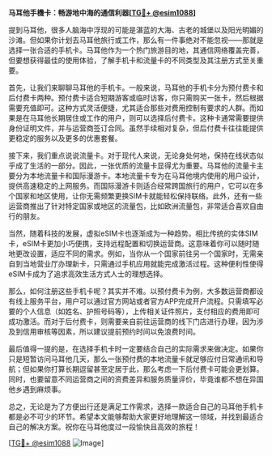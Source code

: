**马耳他手機卡：畅游地中海的通信利器[[TG💪+ @esim1088](https://t.me/s/esim1088)]**

提到马耳他，很多人脑海中浮现的可能是湛蓝的大海、古老的城堡以及阳光明媚的沙滩。但如果你计划去马耳他旅行或工作，那么有一件事绝对不能忽视——那就是选择一张合适的手机卡。马耳他作为一个热门旅游目的地，其通信网络覆盖完善，但要想获得最佳的使用体验，了解手机卡和流量卡的不同类型及其注册方式至关重要。

首先，让我们来聊聊马耳他的手机卡。一般来说，马耳他的手机卡分为预付费卡和后付费卡两种。预付费卡适合短期游客或临时访客，你只需购买一张卡，然后根据需要充值即可。这种方式灵活便捷，尤其适合那些对费用控制有要求的人群。而如果是在马耳他长期居住或工作的用户，则可以选择后付费卡。这种卡通常需要提供身份证明文件，并与运营商签订合同。虽然手续相对复杂，但后付费卡往往能提供更稳定的服务以及更多的优惠套餐。

接下来，我们重点说说流量卡。对于现代人来说，无论身处何地，保持在线状态似乎成了生活的一部分。因此，一张优质的流量卡显得尤为重要。马耳他的流量卡主要分为本地流量卡和国际漫游卡。本地流量卡专为在马耳他境内使用的用户设计，提供高速稳定的上网服务。而国际漫游卡则适合经常跨国旅行的用户，它可以在多个国家和地区使用，让你无需频繁更换SIM卡就能轻松保持联络。此外，还有一些运营商推出了针对特定国家或地区的流量包，比如欧洲流量包，非常适合喜欢自由行的朋友。

当然，随着科技的发展，虚拟eSIM卡也逐渐成为一种趋势。相比传统的实体SIM卡，eSIM卡更加小巧便携，支持远程配置和切换运营商。这意味着你可以随时随地更改设置，适应不同的需求。例如，当你从一个国家前往另一个国家时，无需亲自到当地营业厅办理新卡，只需通过手机应用就能完成激活过程。这种便利性使得eSIM卡成为了追求高效生活方式人士的理想选择。

那么，如何注册这些手机卡呢？其实并不难。以预付费卡为例，大多数运营商都设有线上服务平台，用户可以通过官方网站或者官方APP完成开户流程。只需填写必要的个人信息（如姓名、护照号码等），上传相关证件照片，支付相应的费用即可成功激活。而对于后付费卡，则需要亲自前往运营商的线下门店进行办理，因为涉及到信用审核等因素，所以建议提前预约时间以免浪费时间。

最后值得一提的是，在选择手机卡时一定要结合自己的实际需求来做决定。如果你只是短暂访问马耳他几天，那么一张预付费的本地流量卡就足够应付日常通讯和导航；但如果你打算长期逗留甚至定居于此，那么考虑一下后付费卡可能会更划算。同时，也要留意不同运营商之间的资费差异和服务质量评价，毕竟谁都不想在异国他乡遇到麻烦事。

总之，无论是为了方便出行还是满足工作需求，选择一款适合自己的马耳他手机卡都是必不可少的环节。希望本文能够帮助大家更好地理解这一领域，并找到最适合自己的解决方案。祝你在马耳他度过一段愉快且高效的旅程！

[[TG💪+ @esim1088](https://t.me/s/esim1088) ![Image](https://i.postimg.cc/4NQfJmqS/Snipaste-2025-05-13-00-14-12.png)]